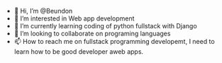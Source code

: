 - 👋 Hi, I’m @Beundon
- 👀 I’m interested in Web app development
- 🌱 I’m currently learning coding of python fullstack with Django
- 💞️ I’m looking to collaborate on programing languages
- 📫 How to reach me on fullstack programming developemt, I need to learn how to be good developer aweb apps.

<!---
Beundon/Beundon is a ✨ special ✨ repository because its `README.md` (this file) appears on your GitHub profile.
You can click the Preview link to take a look at your changes.
--->
